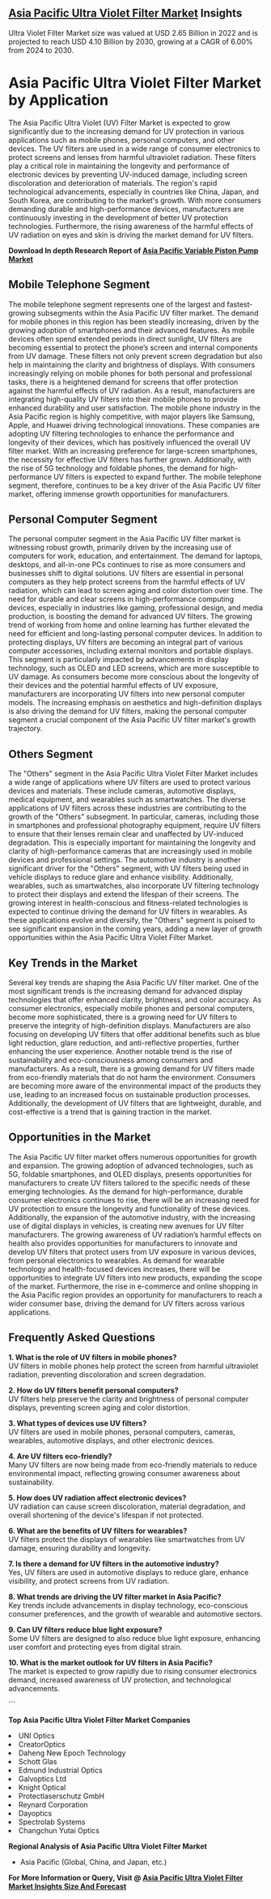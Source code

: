 <h2><a href="https://www.verifiedmarketreports.com/download-sample/?rid=242934&amp;utm_source=Github-Feb&amp;utm_medium=219" target="_blank">Asia Pacific Ultra Violet Filter Market</a> Insights</h2><p>Ultra Violet Filter Market size was valued at USD 2.65 Billion in 2022 and is projected to reach USD 4.10 Billion by 2030, growing at a CAGR of 6.00% from 2024 to 2030.</p><p><h1>Asia Pacific Ultra Violet Filter Market by Application</h1> <p>The Asia Pacific Ultra Violet (UV) Filter Market is expected to grow significantly due to the increasing demand for UV protection in various applications such as mobile phones, personal computers, and other devices. The UV filters are used in a wide range of consumer electronics to protect screens and lenses from harmful ultraviolet radiation. These filters play a critical role in maintaining the longevity and performance of electronic devices by preventing UV-induced damage, including screen discoloration and deterioration of materials. The region's rapid technological advancements, especially in countries like China, Japan, and South Korea, are contributing to the market's growth. With more consumers demanding durable and high-performance devices, manufacturers are continuously investing in the development of better UV protection technologies. Furthermore, the rising awareness of the harmful effects of UV radiation on eyes and skin is driving the market demand for UV filters. <p><strong>Download In depth Research Report of <a href="https://www.verifiedmarketreports.com/download-sample/?rid=236118&amp;utm_source=Pulse-Dec&amp;utm_medium=219" target="_blank">Asia Pacific Variable Piston Pump Market</a></strong></p></p> <h2>Mobile Telephone Segment</h2> <p>The mobile telephone segment represents one of the largest and fastest-growing subsegments within the Asia Pacific UV filter market. The demand for mobile phones in this region has been steadily increasing, driven by the growing adoption of smartphones and their advanced features. As mobile devices often spend extended periods in direct sunlight, UV filters are becoming essential to protect the phone’s screen and internal components from UV damage. These filters not only prevent screen degradation but also help in maintaining the clarity and brightness of displays. With consumers increasingly relying on mobile phones for both personal and professional tasks, there is a heightened demand for screens that offer protection against the harmful effects of UV radiation. As a result, manufacturers are integrating high-quality UV filters into their mobile phones to provide enhanced durability and user satisfaction. The mobile phone industry in the Asia Pacific region is highly competitive, with major players like Samsung, Apple, and Huawei driving technological innovations. These companies are adopting UV filtering technologies to enhance the performance and longevity of their devices, which has positively influenced the overall UV filter market. With an increasing preference for large-screen smartphones, the necessity for effective UV filters has further grown. Additionally, with the rise of 5G technology and foldable phones, the demand for high-performance UV filters is expected to expand further. The mobile telephone segment, therefore, continues to be a key driver of the Asia Pacific UV filter market, offering immense growth opportunities for manufacturers. <h2>Personal Computer Segment</h2> <p>The personal computer segment in the Asia Pacific UV filter market is witnessing robust growth, primarily driven by the increasing use of computers for work, education, and entertainment. The demand for laptops, desktops, and all-in-one PCs continues to rise as more consumers and businesses shift to digital solutions. UV filters are essential in personal computers as they help protect screens from the harmful effects of UV radiation, which can lead to screen aging and color distortion over time. The need for durable and clear screens in high-performance computing devices, especially in industries like gaming, professional design, and media production, is boosting the demand for advanced UV filters. The growing trend of working from home and online learning has further elevated the need for efficient and long-lasting personal computer devices. In addition to protecting displays, UV filters are becoming an integral part of various computer accessories, including external monitors and portable displays. This segment is particularly impacted by advancements in display technology, such as OLED and LED screens, which are more susceptible to UV damage. As consumers become more conscious about the longevity of their devices and the potential harmful effects of UV exposure, manufacturers are incorporating UV filters into new personal computer models. The increasing emphasis on aesthetics and high-definition displays is also driving the demand for UV filters, making the personal computer segment a crucial component of the Asia Pacific UV filter market's growth trajectory. <h2>Others Segment</h2> <p>The "Others" segment in the Asia Pacific Ultra Violet Filter Market includes a wide range of applications where UV filters are used to protect various devices and materials. These include cameras, automotive displays, medical equipment, and wearables such as smartwatches. The diverse applications of UV filters across these industries are contributing to the growth of the "Others" subsegment. In particular, cameras, including those in smartphones and professional photography equipment, require UV filters to ensure that their lenses remain clear and unaffected by UV-induced degradation. This is especially important for maintaining the longevity and clarity of high-performance cameras that are increasingly used in mobile devices and professional settings. The automotive industry is another significant driver for the "Others" segment, with UV filters being used in vehicle displays to reduce glare and enhance visibility. Additionally, wearables, such as smartwatches, also incorporate UV filtering technology to protect their displays and extend the lifespan of their screens. The growing interest in health-conscious and fitness-related technologies is expected to continue driving the demand for UV filters in wearables. As these applications evolve and diversify, the "Others" segment is poised to see significant expansion in the coming years, adding a new layer of growth opportunities within the Asia Pacific Ultra Violet Filter Market. <h2>Key Trends in the Market</h2> <p>Several key trends are shaping the Asia Pacific UV filter market. One of the most significant trends is the increasing demand for advanced display technologies that offer enhanced clarity, brightness, and color accuracy. As consumer electronics, especially mobile phones and personal computers, become more sophisticated, there is a growing need for UV filters to preserve the integrity of high-definition displays. Manufacturers are also focusing on developing UV filters that offer additional benefits such as blue light reduction, glare reduction, and anti-reflective properties, further enhancing the user experience. Another notable trend is the rise of sustainability and eco-consciousness among consumers and manufacturers. As a result, there is a growing demand for UV filters made from eco-friendly materials that do not harm the environment. Consumers are becoming more aware of the environmental impact of the products they use, leading to an increased focus on sustainable production processes. Additionally, the development of UV filters that are lightweight, durable, and cost-effective is a trend that is gaining traction in the market. <h2>Opportunities in the Market</h2> <p>The Asia Pacific UV filter market offers numerous opportunities for growth and expansion. The growing adoption of advanced technologies, such as 5G, foldable smartphones, and OLED displays, presents opportunities for manufacturers to create UV filters tailored to the specific needs of these emerging technologies. As the demand for high-performance, durable consumer electronics continues to rise, there will be an increasing need for UV protection to ensure the longevity and functionality of these devices. Additionally, the expansion of the automotive industry, with the increasing use of digital displays in vehicles, is creating new avenues for UV filter manufacturers. The growing awareness of UV radiation’s harmful effects on health also provides opportunities for manufacturers to innovate and develop UV filters that protect users from UV exposure in various devices, from personal electronics to wearables. As demand for wearable technology and health-focused devices increases, there will be opportunities to integrate UV filters into new products, expanding the scope of the market. Furthermore, the rise in e-commerce and online shopping in the Asia Pacific region provides an opportunity for manufacturers to reach a wider consumer base, driving the demand for UV filters across various applications. <h2>Frequently Asked Questions</h2> <p><strong>1. What is the role of UV filters in mobile phones?</strong><br>UV filters in mobile phones help protect the screen from harmful ultraviolet radiation, preventing discoloration and screen degradation.</p> <p><strong>2. How do UV filters benefit personal computers?</strong><br>UV filters help preserve the clarity and brightness of personal computer displays, preventing screen aging and color distortion.</p> <p><strong>3. What types of devices use UV filters?</strong><br>UV filters are used in mobile phones, personal computers, cameras, wearables, automotive displays, and other electronic devices.</p> <p><strong>4. Are UV filters eco-friendly?</strong><br>Many UV filters are now being made from eco-friendly materials to reduce environmental impact, reflecting growing consumer awareness about sustainability.</p> <p><strong>5. How does UV radiation affect electronic devices?</strong><br>UV radiation can cause screen discoloration, material degradation, and overall shortening of the device's lifespan if not protected.</p> <p><strong>6. What are the benefits of UV filters for wearables?</strong><br>UV filters protect the displays of wearables like smartwatches from UV damage, ensuring durability and longevity.</p> <p><strong>7. Is there a demand for UV filters in the automotive industry?</strong><br>Yes, UV filters are used in automotive displays to reduce glare, enhance visibility, and protect screens from UV radiation.</p> <p><strong>8. What trends are driving the UV filter market in Asia Pacific?</strong><br>Key trends include advancements in display technology, eco-conscious consumer preferences, and the growth of wearable and automotive sectors.</p> <p><strong>9. Can UV filters reduce blue light exposure?</strong><br>Some UV filters are designed to also reduce blue light exposure, enhancing user comfort and protecting eyes from digital strain.</p> <p><strong>10. What is the market outlook for UV filters in Asia Pacific?</strong><br>The market is expected to grow rapidly due to rising consumer electronics demand, increased awareness of UV protection, and technological advancements.</p> ```</p><p><strong>Top Asia Pacific Ultra Violet Filter Market Companies</strong></p><div data-test-id=""><p><li>UNI Optics</li><li> CreatorOptics</li><li> Daheng New Epoch Technology</li><li> Schott Glas</li><li> Edmund Industrial Optics</li><li> Galvoptics Ltd</li><li> Knight Optical</li><li> Protectlaserschutz GmbH</li><li> Reynard Corporation</li><li> Dayoptics</li><li> Spectrolab Systems</li><li> Changchun Yutai Optics</li></p><div><strong>Regional Analysis of&nbsp;Asia Pacific Ultra Violet Filter Market</strong></div><ul><li dir="ltr"><p dir="ltr">Asia Pacific (Global, China, and Japan, etc.)</p></li></ul><p><strong>For More Information or Query, Visit @&nbsp;</strong><strong><a href="https://www.verifiedmarketreports.com/product/ultra-violet-filter-market/?utm_source=Github-Feb&amp;utm_medium=219" target="_blank">Asia Pacific Ultra Violet Filter Market Insights Size And Forecast</a></strong></p></div><h2>&nbsp;</h2><div data-test-id="">&nbsp;</div>
